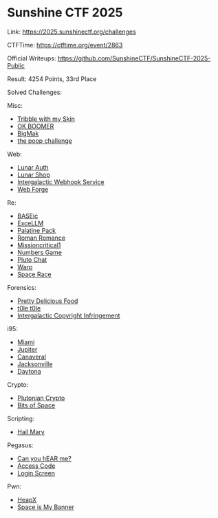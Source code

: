 # Sunshine CTF 2025

Link: <https://2025.sunshinectf.org/challenges>

CTFTime: <https://ctftime.org/event/2863>

Official Writeups: <https://github.com/SunshineCTF/SunshineCTF-2025-Public>

Result: 4254 Points, 33rd Place

Solved Challenges:

Misc:

- [Tribble with my Skin](./tribble-with-my-skin.md)
- [OK BOOMER](./ok-boomer.md)
- [BigMak](./bigmak.md)
- [the poop challenge](./the-poop-challenge.md)

Web:

- [Lunar Auth](./lunar-auth.md)
- [Lunar Shop](./lunar-shop.md)
- [Intergalactic Webhook Service](./intergalactic-webhook-service.md)
- [Web Forge](./web-forge.md)

Re:

- [BASEic](./baseic.md)
- [ExceLLM](./execllm.md)
- [Palatine Pack](./palatine-pack.md)
- [Roman Romance](./roman-romance.md)
- [Missioncritical1](./missioncritical1.md)
- [Numbers Game](./numbers-game.md)
- [Pluto Chat](./pluto-chat.md)
- [Warp](./warp.md)
- [Space Race](./space-race.md)

Forensics:

- [Pretty Delicious Food](./pretty-delicious-food.md)
- [t0le t0le](./t0le-t0le.md)
- [Intergalactic Copyright Infringement](./intergalactic-copyright-infringement.md)

i95:

- [Miami](./miami.md)
- [Jupiter](./jupiter.md)
- [Canaveral](./canaveral.md)
- [Jacksonville](./jacksonville.md)
- [Daytona](./daytona.md)

Crypto:

- [Plutonian Crypto](./plutonian-crypto.md)
- [Bits of Space](./bits-of-space.md)

Scripting:

- [Hail Mary](./hail-mary.md)

Pegasus:

- [Can you hEAR me?](./can-you-hear-md.md)
- [Access Code](./access-code.md)
- [Login Screen](./login-screen.md)

Pwn:

- [HeapX](./heapx.md)
- [Space is My Banner](./space-is-my-banner.md)
